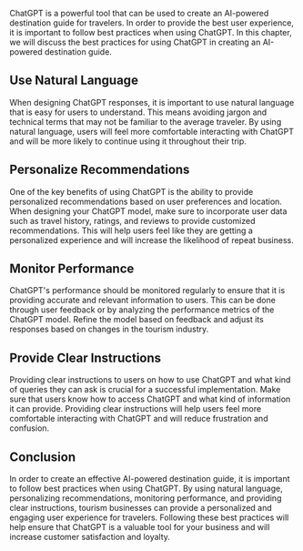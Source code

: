 
ChatGPT is a powerful tool that can be used to create an AI-powered destination guide for travelers. In order to provide the best user experience, it is important to follow best practices when using ChatGPT. In this chapter, we will discuss the best practices for using ChatGPT in creating an AI-powered destination guide.

Use Natural Language
--------------------

When designing ChatGPT responses, it is important to use natural language that is easy for users to understand. This means avoiding jargon and technical terms that may not be familiar to the average traveler. By using natural language, users will feel more comfortable interacting with ChatGPT and will be more likely to continue using it throughout their trip.

Personalize Recommendations
---------------------------

One of the key benefits of using ChatGPT is the ability to provide personalized recommendations based on user preferences and location. When designing your ChatGPT model, make sure to incorporate user data such as travel history, ratings, and reviews to provide customized recommendations. This will help users feel like they are getting a personalized experience and will increase the likelihood of repeat business.

Monitor Performance
-------------------

ChatGPT's performance should be monitored regularly to ensure that it is providing accurate and relevant information to users. This can be done through user feedback or by analyzing the performance metrics of the ChatGPT model. Refine the model based on feedback and adjust its responses based on changes in the tourism industry.

Provide Clear Instructions
--------------------------

Providing clear instructions to users on how to use ChatGPT and what kind of queries they can ask is crucial for a successful implementation. Make sure that users know how to access ChatGPT and what kind of information it can provide. Providing clear instructions will help users feel more comfortable interacting with ChatGPT and will reduce frustration and confusion.

Conclusion
----------

In order to create an effective AI-powered destination guide, it is important to follow best practices when using ChatGPT. By using natural language, personalizing recommendations, monitoring performance, and providing clear instructions, tourism businesses can provide a personalized and engaging user experience for travelers. Following these best practices will help ensure that ChatGPT is a valuable tool for your business and will increase customer satisfaction and loyalty.
